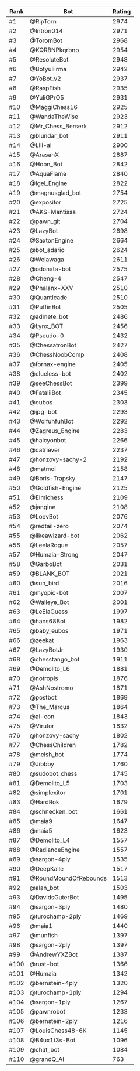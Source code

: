 Rank|Bot|Rating
---|---|---
#1|@RipTorn|2974
#2|@Intron014|2971
#3|@ToromBot|2968
#4|@KQRBNPkqrbnp|2954
#5|@ResoluteBot|2948
#6|@Botyuliirma|2942
#7|@YoBot_v2|2937
#8|@RaspFish|2935
#9|@YuliGPrO5|2931
#10|@MaggiChess16|2925
#11|@WandaTheWise|2923
#12|@Mr_Chess_Berserk|2912
#13|@blundar_bot|2911
#14|@Lili-ai|2900
#15|@ArasanX|2887
#16|@Hoon_Bot|2842
#17|@AquaFlame|2840
#18|@Igel_Engine|2822
#19|@magnusglad_bot|2754
#20|@expositor|2725
#21|@AKS-Mantissa|2724
#22|@pawn_git|2704
#23|@LazyBot|2698
#24|@SaxtonEngine|2664
#25|@bot_adario|2624
#26|@Weiawaga|2611
#27|@odonata-bot|2575
#28|@Cheng-4|2547
#29|@Phalanx-XXV|2510
#30|@Quanticade|2510
#31|@PuffinBot|2505
#32|@admete_bot|2486
#33|@Lynx_BOT|2456
#34|@Pseudo-0|2432
#35|@ChessatronBot|2427
#36|@ChessNoobComp|2408
#37|@fornax-engine|2405
#38|@clueless-bot|2402
#39|@seeChessBot|2399
#40|@FataliiBot|2345
#41|@eubos|2303
#42|@jpg-bot|2293
#43|@WolfuhfuhBot|2292
#44|@Zagreus_Engine|2283
#45|@halcyonbot|2266
#46|@catriever|2237
#47|@honzovy-sachy-2|2192
#48|@matmoi|2158
#49|@Boris-Trapsky|2147
#50|@Goldfish-Engine|2125
#51|@Elmichess|2109
#52|@jangine|2108
#53|@LoevBot|2076
#54|@redtail-zero|2074
#55|@likeawizard-bot|2062
#56|@LeelaRogue|2057
#57|@Humaia-Strong|2047
#58|@GarboBot|2031
#59|@BLANK_BOT|2021
#60|@sun_bird|2016
#61|@myopic-bot|2007
#62|@Walleye_Bot|2001
#63|@LeElaGuess|1997
#64|@hans68Bot|1982
#65|@baby_eubos|1971
#66|@zeekat|1963
#67|@LazyBotJr|1930
#68|@chesstango_bot|1911
#69|@Demolito_L6|1881
#70|@notropis|1876
#71|@AshNostromo|1871
#72|@postbot|1869
#73|@The_Marcus|1864
#74|@ai-con|1843
#75|@Virutor|1832
#76|@honzovy-sachy|1802
#77|@ChessChildren|1782
#78|@melsh_bot|1774
#79|@Jibbby|1760
#80|@sudobot_chess|1745
#81|@Demolito_L5|1703
#82|@simplexitor|1701
#83|@HardRok|1679
#84|@schnecken_bot|1661
#85|@maia9|1647
#86|@maia5|1623
#87|@Demolito_L4|1557
#88|@RadianceEngine|1557
#89|@sargon-4ply|1535
#90|@DeepKalle|1517
#91|@RoundMoundOfRebounds|1513
#92|@alan_bot|1503
#93|@DavidsGuterBot|1495
#94|@sargon-3ply|1480
#95|@turochamp-2ply|1469
#96|@maia1|1440
#97|@munfish|1397
#98|@sargon-2ply|1397
#99|@AndrewYXZBot|1387
#100|@rust-bot|1366
#101|@Humaia|1342
#102|@bernstein-4ply|1320
#103|@turochamp-1ply|1294
#104|@sargon-1ply|1267
#105|@pawnrobot|1233
#106|@bernstein-2ply|1216
#107|@LouisChess48-6K|1145
#108|@B4ux1t3s-Bot|1096
#109|@chat_bot|1084
#110|@grandQ_AI|763
